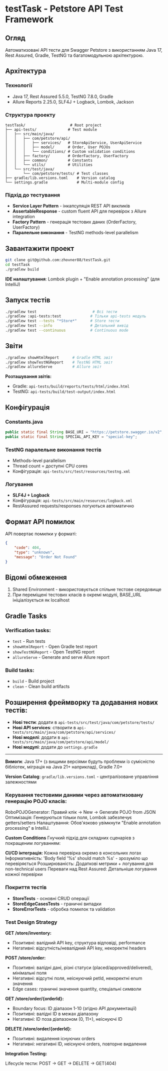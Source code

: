 # testTask - Petstore API Test Framework

## Огляд

Автоматизовані API тести для Swagger Petstore з використанням Java 17, Rest Assured, Gradle, TestNG та багатомодульною архітектурою.

## Архітектура

### Технології
- Java 17, Rest Assured 5.5.0, TestNG 7.8.0, Gradle
- Allure Reports 2.25.0, SLF4J + Logback, Lombok, Jackson

### Структура проекту
```
testTask/                    # Root project
├── api-tests/              # Test module
│   ├── src/main/java/
│   │   ├── com/petstore/api/
│   │   │   ├── services/   # StoreApiService, UserApiService  
│   │   │   ├── model/      # Order, User POJOs
│   │   │   └── conditions/ # Custom validation conditions
│   │   ├── factory/        # OrderFactory, UserFactory
│   │   ├── common/         # Constants
│   │   └── utils/          # Utilities
│   └── src/test/java/
│       └── com/petstore/tests/ # Test classes
├── gradle/lib.versions.toml    # Version catalog
└── settings.gradle             # Multi-module config
```

### Підхід до тестування
- **Service Layer Pattern** - інкапсуляція REST API викликів
- **AssertableResponse** - custom fluent API для перевірок з Allure integration
- **Factory Pattern** - генерація тестових даних (OrderFactory, UserFactory)
- **Паралельне виконання** - TestNG methods-level parallelism

## Завантажити проект

```bash
git clone git@github.com:zhovner88/testTask.git
cd testTask
./gradlew build
```

**IDE налаштування**: Lombok plugin + "Enable annotation processing"
(для IntelliJ)

## Запуск тестів

```bash
./gradlew test                         # Всі тести
./gradlew :api-tests:test             # Тільки api-tests модуль
./gradlew test --tests "*Store*"      # Store тести
./gradlew test --info                 # Детальний вивід
./gradlew test --continuous           # Continuous mode
```

## Звіти

```bash
./gradlew showHtmlReport      # Gradle HTML звіт
./gradlew showTestNGReport    # TestNG HTML звіт  
./gradlew allureServe         # Allure звіт
```

**Розташування звітів:**
- Gradle: `api-tests/build/reports/tests/html/index.html`
- TestNG: `api-tests/build/test-output/index.html`

## Конфігурація

### Constants.java
```java
public static final String BASE_URI = "https://petstore.swagger.io/v2";
public static final String SPECIAL_API_KEY = "special-key";
```

### TestNG паралельне виконання тестів 
- Methods-level parallelism
- Thread count = доступні CPU cores
- Конфігурація: `api-tests/src/test/resources/testng.xml`

### Логування
- **SLF4J + Logback**
- Конфігурація: `api-tests/src/main/resources/logback.xml`
- RestAssured requests/responses логуються автоматично

## Формат API помилок

API повертає помилки у форматі:
```json
{
    "code": 404,
    "type": "unknown", 
    "message": "Order Not Found"
}
```

## Відомі обмеження

1. Shared Environment - використовується спільне тестове середовище
2. При переміщені тестових класів в окремі модулі, BASE_URL ініціалізується як localhost

## Gradle Tasks

### Verification tasks:
- `test` - Run tests
- `showHtmlReport` - Open Gradle test report 
- `showTestNGReport` - Open TestNG report
- `allureServe` - Generate and serve Allure report

### Build tasks:
- `build` - Build project
- `clean` - Clean build artifacts

## Розширення фреймворку та додавання нових тестів:

- **Нові тести**: додати в `api-tests/src/test/java/com/petstore/tests/`
- **Нові API services**: створити в `api-tests/src/main/java/com/petstore/api/services/`
- **Нові моделі**: додати в `api-tests/src/main/java/com/petstore/api/model/`
- **Нові модулі**: додати до `settings.gradle`

---
**Вимоги**: Java 17+ (з вищими версіями будуть проблеми із сумісністю бібліотек, міграція на Java 21+ наприклад), Gradle 7.0+

**Version Catalog**: `gradle/lib.versions.toml` - централізоване управління залежностями



### Керування тестовими даними через автоматизовану генерацію POJO класів:

RoboPOJOGenerator: Правий клік → New → Generate POJO from JSON
Оптимізація: Генеруються тільки поля, Lombok забезпечує getters/setters
Налаштування: Обов'язково увімкнути "Enable annotation processing" в IntelliJ.

**Custom Conditions**
Гнучкий підхід для складних сценарієв з покращеним логуванням:

**CI/CD інтеграція:** Кожна перевірка окремо в консольних логах
Інформативність: 'Body field '%s' should match %s' - зрозуміло що перевіряється
Розширюваність: Додаткові метрики + логування для non-technical users
Переваги над Rest Assured: Детальніше логування кожної перевірки

### Покриття тестів
- **StoreTests** - основні CRUD операції
- **StoreEdgeCasesTests** - граничні випадки
- **StoreErrorTests** - обробка помилок та validation

### Test Design Strategy

**GET /store/inventory:**

- Позитивні: валідний API key, структура відповіді, performance
- Негативні: відсутність/невалідний API key, некоректні headers

**POST /store/order:**

* Позитивні: валідні дані, різні статуси (placed/approved/delivered), мінімальні поля
* Негативні: відсутні поля, неіснуючий petId, некоректні enum значення
* Edge cases: граничні значення quantity, спеціальні символи

**GET /store/order/{orderId}:**

* Boundary focus: ID діапазон 1-10 (згідно API документації)
* Позитивні: валідні ID в межах діапазону
* Негативні: ID поза діапазоном (0, 11+), неіснуючі ID

**DELETE /store/order/{orderId}:**

* Позитивні: видалення існуючих orders
* Негативні: негативні ID, неіснуючі orders, повторне видалення

**Integration Testing:**

Lifecycle тести: POST → GET → DELETE → GET(404)